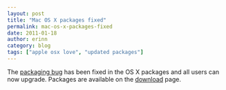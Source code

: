 ```yaml
---
layout: post
title: "Mac OS X packages fixed"
permalink: mac-os-x-packages-fixed
date: 2011-01-18
author: erinn
category: blog
tags: ["apple osx love", "updated packages"]
---
```


The [packaging bug](https://trac.torproject.org/projects/tor/ticket/2406) has been fixed in the OS X packages and all users can now upgrade. Packages are available on the [download](https://www.torproject.org/download) page.

